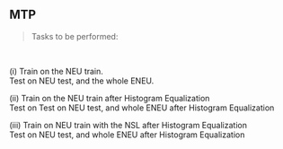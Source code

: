 ## MTP
>  Tasks to be performed: 

<br /> 

(i) Train on the NEU train. <br />
    Test on NEU test, and the whole ENEU. <br />

(ii) Train on the NEU train after Histogram Equalization <br />
     Test on Test on NEU test, and whole ENEU after Histogram Equalization <br />

(iii) Train on NEU train with the NSL after Histogram Equalization <br />
      Test on NEU test, and whole ENEU after Histogram Equalization 

